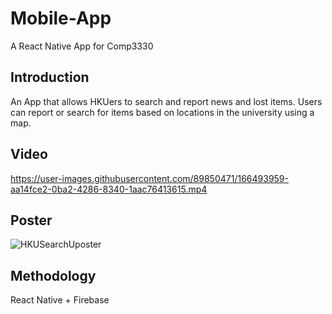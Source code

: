 # Mobile-App
 A React Native App for Comp3330

 
 ## Introduction 
 An App that allows HKUers to search and report news and lost items. Users can report or search for items based on locations in the university using a map.
 ## Video 
 
https://user-images.githubusercontent.com/89850471/166493959-aa14fce2-0ba2-4286-8340-1aac76413615.mp4

 ## Poster
![HKUSearchUposter](https://user-images.githubusercontent.com/89850471/166494602-ff3619a3-f41a-456a-a3b4-4bc510d5c520.jpeg)

## Methodology
React Native + Firebase 
